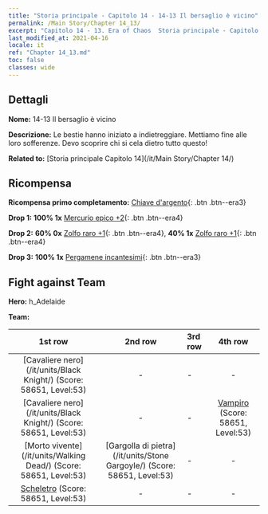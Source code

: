 ```yaml
---
title: "Storia principale - Capitolo 14 - 14-13 Il bersaglio è vicino"
permalink: /Main Story/Chapter 14_13/
excerpt: "Capitolo 14 - 13. Era of Chaos  Storia principale - Capitolo 14_13. 14-13 Il bersaglio è vicino"
last_modified_at: 2021-04-16
locale: it
ref: "Chapter 14_13.md"
toc: false
classes: wide
---
```


## Dettagli

 **Nome:** 14-13 Il bersaglio è vicino

 **Descrizione:** Le bestie hanno iniziato a indietreggiare. Mettiamo fine alle loro sofferenze. Devo scoprire chi si cela dietro tutto questo!

 **Related to:** [Storia principale Capitolo 14](/it/Main Story/Chapter 14/)

## Ricompensa

 **Ricompensa primo completamento:** [Chiave d'argento](/it/Items/con_693/){: .btn .btn--era3}

 **Drop 1:** **100% 1x** [Mercurio epico +2](/it/Items/mat_49/){: .btn .btn--era4}

 **Drop 2:** **60% 0x** [Zolfo raro +1](/it/Items/mat_43/){: .btn .btn--era4}, **40% 1x** [Zolfo raro +1](/it/Items/mat_43/){: .btn .btn--era4}

 **Drop 3:** **100% 1x** [Pergamene incantesimi](/it/Items/con_694/){: .btn .btn--era3}


## Fight against Team
 **Hero:** h_Adelaide

 **Team:**


  | 1st row | 2nd row | 3rd row | 4th row |
  |:----:|:----:|:----|:----:|
  | [Cavaliere nero](/it/units/Black Knight/) (Score: 58651, Level:53)  | - | - | - |
  | [Cavaliere nero](/it/units/Black Knight/) (Score: 58651, Level:53)  | - | - | [Vampiro](/it/units/Vampire/) (Score: 58651, Level:53)  |
  | [Morto vivente](/it/units/Walking Dead/) (Score: 58651, Level:53)  | [Gargolla di pietra](/it/units/Stone Gargoyle/) (Score: 58651, Level:53)  | - | - |
  | [Scheletro](/it/units/Skeleton/) (Score: 58651, Level:53)  | - | - | - |


